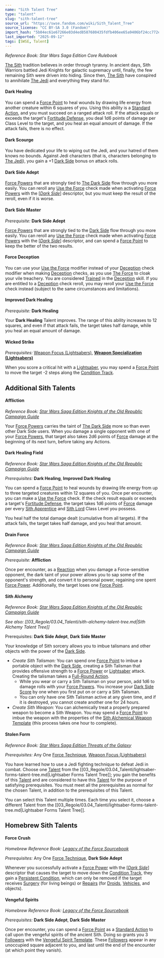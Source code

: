 ```yaml
---
name: "Sith Talent Tree"
type: "talent"
slug: "sith-talent-tree"
source_url: "https://swse.fandom.com/wiki/Sith_Talent_Tree"
source_license: "CC BY-SA 3.0 (Fandom)"
import_hash: "5b04ec61e67266e03d4ed8587680435fdfb406ee65a9406bf24cc772e73823a4"
last_imported: "2025-09-12"
tags: [SWSE, Talent]
---
```

*Reference Book: Star Wars Saga Edition Core Rulebook*

[The Sith](https://swse.fandom.com/wiki/The_Sith) tradition believes in order through tyranny. In ancient days, Sith Warriors battled Jedi Knights for galactic supremacy until, finally, the few remaining Sith were driven into hiding. Since then, [The Sith](https://swse.fandom.com/wiki/The_Sith) have conspired to annihilate [The Jedi](https://swse.fandom.com/wiki/The_Jedi) and everything they stand for.

#### **Dark Healing**
You can spend a [Force Point](https://swse.fandom.com/wiki/Force_Point) to heal wounds by drawing life energy from another creature within 6 squares of you. Using this ability is a [Standard Action](https://swse.fandom.com/wiki/Standard_Action), and you must succeed on a ranged attack roll. If the attack equals or exceeds the target's [Fortitude Defense](https://swse.fandom.com/wiki/Fortitude_Defense), you deal 1d6 points of damage per Class Level to the target, and you heal an equal amount of damage. If the attack fails, there is no effect.

#### **Dark Scourge**
You have dedicated your life to wiping out the Jedi, and your hatred of them knows no bounds. Against Jedi characters (that is, characters belonging to [The Jedi](https://swse.fandom.com/wiki/The_Jedi)), you gain a +1 [Dark Side](https://swse.fandom.com/wiki/Dark_Side) bonus on attack rolls.

#### **Dark Side Adept**
[Force Powers](https://swse.fandom.com/wiki/Force_Powers) that are strongly tied to [The Dark Side](https://swse.fandom.com/wiki/The_Dark_Side) flow through you more easily. You can reroll any [Use the Force](https://swse.fandom.com/wiki/Use_the_Force) check made when activating [Force Powers](https://swse.fandom.com/wiki/Force_Powers) with the [*[Dark Side](https://swse.fandom.com/wiki/Dark_Side)*] descriptor, but you must keep the result of the reroll, even if it is worse.

#### **Dark Side Master**
*Prerequisite:* **Dark Side Adept**

[Force Powers](https://swse.fandom.com/wiki/Force_Powers) that are strongly tied to the [Dark Side](https://swse.fandom.com/wiki/Dark_Side) flow through you more easily. You can reroll any [Use the Force](https://swse.fandom.com/wiki/Use_the_Force) check made when activating [Force Powers](https://swse.fandom.com/wiki/Force_Powers) with the [*[Dark Side](https://swse.fandom.com/wiki/Dark_Side)*] descriptor, and can spend a [Force Point](https://swse.fandom.com/wiki/Force_Point) to keep the better of the two results.

#### **Force Deception**
You can use your [Use the Force](https://swse.fandom.com/wiki/Use_the_Force) modifier instead of your [Deception](https://swse.fandom.com/wiki/Deception) check modifier when making [Deception](https://swse.fandom.com/wiki/Deception) checks, as you use [The Force](https://swse.fandom.com/wiki/The_Force) to cloak your vile treachery. You are considered [Trained](https://swse.fandom.com/wiki/Trained) in the [Deception](https://swse.fandom.com/wiki/Deception) skill. If you are entitled to a [Deception](https://swse.fandom.com/wiki/Deception) check reroll, you may reroll your [Use the Force](https://swse.fandom.com/wiki/Use_the_Force) check instead (subject to the same circumstances and limitations).

#### **Improved Dark Healing**
*Prerequisite:* **Dark Healing**

Your **Dark Healing** Talent improves. The range of this ability increases to 12 squares, and even if that attack fails, the target takes half damage, while you heal an equal amount of damage.

#### **Wicked Strike**
*Prerequisites:* [Weapon Focus (Lightsabers)](https://swse.fandom.com/wiki/Weapon_Focus_(Lightsabers)), **[Weapon Specialization (Lightsabers)](https://swse.fandom.com/wiki/Weapon_Specialization_(Lightsabers))**

When you score a critical hit with a [Lightsaber](https://swse.fandom.com/wiki/Lightsaber), you may spend a [Force Point](https://swse.fandom.com/wiki/Force_Point) to move the target -2 steps along the [Condition Track](https://swse.fandom.com/wiki/Condition_Track).

## Additional Sith Talents

#### **Affliction**
*Reference Book: [Star Wars Saga Edition Knights of the Old Republic Campaign Guide](https://swse.fandom.com/wiki/Star_Wars_Saga_Edition_Knights_of_the_Old_Republic_Campaign_Guide)*

Your [Force Powers](https://swse.fandom.com/wiki/Force_Powers) carries the taint of [The Dark Side](https://swse.fandom.com/wiki/The_Dark_Side) more so than even other Dark Side users. When you damage a single opponent with one of your [Force Powers](https://swse.fandom.com/wiki/Force_Powers), that target also takes 2d6 points of [Force](https://swse.fandom.com/wiki/Force) damage at the beginning of its next turn, before taking any Actions.

#### **Dark Healing Field**
*Reference Book: [Star Wars Saga Edition Knights of the Old Republic Campaign Guide](https://swse.fandom.com/wiki/Star_Wars_Saga_Edition_Knights_of_the_Old_Republic_Campaign_Guide)*

*Prerequisites:* **Dark Healing**, **Improved Dark Healing**

You can spend a [Force Point](https://swse.fandom.com/wiki/Force_Point) to heal wounds by drawing life energy from up to three targeted creatures within 12 squares of you. Once per encounter, you can make a [Use the Force](https://swse.fandom.com/wiki/Use_the_Force) check. If the check result equals or exceeds a target's [Fortitude Defense](https://swse.fandom.com/wiki/Fortitude_Defense), the target takes 1d6 points of [Force](https://swse.fandom.com/wiki/Force) damage per every [Sith Apprentice](https://swse.fandom.com/wiki/Sith_Apprentice) and [Sith Lord](https://swse.fandom.com/wiki/Sith_Lord) Class Level you possess.

You heal half the total damage dealt (cumulative from all targets). If the attack fails, the target takes half damage, and you heal that amount.

#### **Drain Force**
*Reference Book: [Star Wars Saga Edition Knights of the Old Republic Campaign Guide](https://swse.fandom.com/wiki/Star_Wars_Saga_Edition_Knights_of_the_Old_Republic_Campaign_Guide)*

*Prerequisite:* **Affliction**

Once per encounter, as a [Reaction](https://swse.fandom.com/wiki/Reaction) when you damage a Force-sensitive opponent, the dark taint of your power allows you to sap some of the opponent's strength, and convert it to personal power, regaining one spent [Force Power](https://swse.fandom.com/wiki/Force_Power). Additionally, the target loses one [Force Point](https://swse.fandom.com/wiki/Force_Point).

#### **Sith Alchemy**
*Reference Book: [Star Wars Saga Edition Knights of the Old Republic Campaign Guide](https://swse.fandom.com/wiki/Star_Wars_Saga_Edition_Knights_of_the_Old_Republic_Campaign_Guide)*

*See also: [[03_Regole/03.04_Talenti/sith-alchemy-talent-tree.md|Sith Alchemy Talent Tree]]*

Prerequisites: **Dark Side Adept**, **Dark Side Master**

Your knowledge of Sith sorcery allows you to imbue talismans and other objects with the power of the [Dark Side](https://swse.fandom.com/wiki/Dark_Side).
- *Create Sith Talisman:* You can spend one [Force Point](https://swse.fandom.com/wiki/Force_Point) to imbue a portable object with the [Dark Side](https://swse.fandom.com/wiki/Dark_Side), creating a Sith Talisman that provides offensive strength to a [Force Power](https://swse.fandom.com/wiki/Force_Power) or [Lightsaber](https://swse.fandom.com/wiki/Lightsaber) attack. Creating the talisman takes a [Full-Round Action](https://swse.fandom.com/wiki/Full-Round_Action).
    - While you wear or carry a Sith Talisman on your person, add 1d6 to damage rolls with your [Force Powers](https://swse.fandom.com/wiki/Force_Powers). You increase your [Dark Side Score](https://swse.fandom.com/wiki/Dark_Side_Score) by one when you first put on or carry a Sith Talisman.
    - You can only have one Sith Talisman active at any given time, and if it is destroyed, you cannot create another one for 24 hours.
- *Create Sith Weapon:* You can alchemically treat a properly prepared weapon to become a Sith Weapon. You may spend a [Force Point](https://swse.fandom.com/wiki/Force_Point) to imbue the weapon with the properties of the [Sith Alchemical Weapon Template](https://swse.fandom.com/wiki/Sith_Alchemical_Weapon_Template) (this process takes one hour to complete).

#### **Stolen Form**
*Reference Book: [Star Wars Saga Edition Threats of the Galaxy](https://swse.fandom.com/wiki/Star_Wars_Saga_Edition_Threats_of_the_Galaxy)*

*Prerequisites:* Any One [Force Technique](https://swse.fandom.com/wiki/Force_Technique), [Weapon Focus (Lightsabers)](https://swse.fandom.com/wiki/Weapon_Focus_(Lightsabers))

You have learned how to use a Jedi fighting technique to defeat Jedi in combat. Choose one [Talent](https://swse.fandom.com/wiki/Talent) from the [[03_Regole/03.04_Talenti/lightsaber-forms-talent-tree.md|Lightsaber Forms Talent Tree]]; you gain the benefits of this [Talent](https://swse.fandom.com/wiki/Talent) and are considered to have this [Talent](https://swse.fandom.com/wiki/Talent) for the purpose of satisfying prerequisites. You must meet all the prerequisites as normal for the chosen Talent, in addition to the prerequisites of this Talent.

You can select this Talent multiple times. Each time you select it, choose a different Talent from the [[03_Regole/03.04_Talenti/lightsaber-forms-talent-tree.md|Lightsaber Forms Talent Tree]].

## Homebrew Sith Talents

#### **Force Crush**
*Homebrew Reference Book: [Legacy of the Force Sourcebook](https://swse.fandom.com/wiki/Legacy_of_the_Force_Sourcebook)*

*Prerequisites:* Any One [Force Technique](https://swse.fandom.com/wiki/Force_Technique), **Dark Side Adept**

Whenever you successfully activate a [Force Power](https://swse.fandom.com/wiki/Force_Power) with the [*[Dark Side](https://swse.fandom.com/wiki/Dark_Side)*] descriptor that causes the target to move down the [Condition Track](https://swse.fandom.com/wiki/Condition_Track), they gain a [Persistent Condition](https://swse.fandom.com/wiki/Persistent_Condition), which can only be removed if the target receives [Surgery](https://swse.fandom.com/wiki/Surgery) (for living beings) or [Repairs](https://swse.fandom.com/wiki/Repairs) (for [Droids](https://swse.fandom.com/wiki/Droids), [Vehicles](https://swse.fandom.com/wiki/Vehicles), and objects).

#### **Vengeful Spirits**
*Homebrew Reference Book: [Legacy of the Force Sourcebook](https://swse.fandom.com/wiki/Legacy_of_the_Force_Sourcebook)*

*Prerequisites:* **Dark Side Adept**, **Dark Side Master**

Once per encounter, you can spend a [Force Point](https://swse.fandom.com/wiki/Force_Point) as a [Standard Action](https://swse.fandom.com/wiki/Standard_Action) to call upon the vengeful spirits of the ancient Sith. Doing so grants you 3 [Followers](https://swse.fandom.com/wiki/Followers) with the [Vengeful Spirit Template](https://swse.fandom.com/wiki/Vengeful_Spirit_Template). These [Followers](https://swse.fandom.com/wiki/Followers) appear in any unoccupied square adjacent to you, and last until the end of the encounter (at which point they vanish).